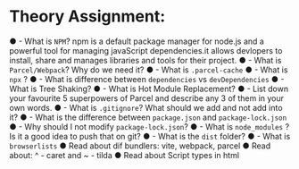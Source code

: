 # Theory Assignment:

● - What is `NPM`?
npm is a default package manager for node.js and a powerful tool for managing javaScript dependencies.it allows devlopers to install, share and manages libraries and tools for their project.
● - What is `Parcel/Webpack`? Why do we need it?
● - What is `.parcel-cache`
● - What is `npx` ?
● - What is difference between `dependencies` vs `devDependencies`
● - What is Tree Shaking?
● - What is Hot Module Replacement?
● - List down your favourite 5 superpowers of Parcel and describe any 3 of them in your
own words.
● - What is `.gitignore`? What should we add and not add into it?
● - What is the difference between `package.json` and `package-lock.json`
● - Why should I not modify `package-lock.json`?
● - What is `node_modules` ? Is it a good idea to push that on git?
● - What is the `dist` folder?
● - What is `browserlists`
● Read about dif bundlers: vite, webpack, parcel
● Read about: ^ - caret and ~ - tilda
● Read about Script types in html
